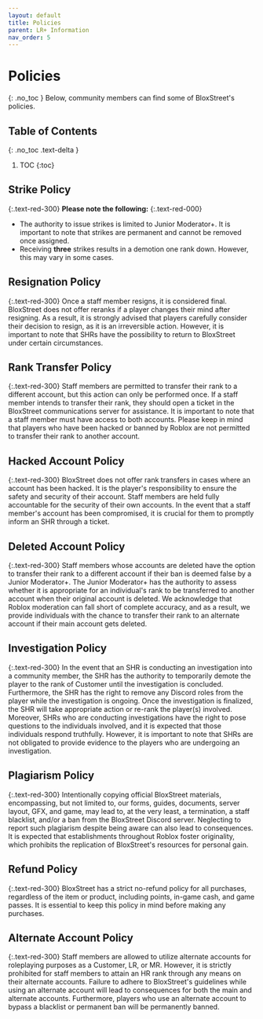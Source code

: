```yaml
---
layout: default
title: Policies
parent: LR+ Information
nav_order: 5
---
```

# Policies
{: .no_toc }
Below, community members can find some of BloxStreet's policies.

## Table of Contents
{: .no_toc .text-delta }

1. TOC
{:toc}

## Strike Policy
{:.text-red-300}
**Please note the following:**
{:.text-red-000}
* The authority to issue strikes is limited to Junior Moderator+. It is important to note that strikes are permanent and cannot be removed once assigned.
* Receiving **three** strikes results in a demotion one rank down. However, this may vary in some cases.

## Resignation Policy
{:.text-red-300}
Once a staff member resigns, it is considered final. BloxStreet does not offer reranks if a player changes their mind after resigning. As a result, it is strongly advised that players carefully consider their decision to resign, as it is an irreversible action. However, it is important to note that SHRs have the possibility to return to BloxStreet under certain circumstances.

## Rank Transfer Policy 
{:.text-red-300}
Staff members are permitted to transfer their rank to a different account, but this action can only be performed once. If a staff member intends to transfer their rank, they should open a ticket in the BloxStreet communications server for assistance. It is important to note that a staff member must have access to both accounts. Please keep in mind that players who have been hacked or banned by Roblox are not permitted to transfer their rank to another account.

## Hacked Account Policy 
{:.text-red-300}
BloxStreet does not offer rank transfers in cases where an account has been hacked. It is the player's responsibility to ensure the safety and security of their account. Staff members are held fully accountable for the security of their own accounts. In the event that a staff member's account has been compromised, it is crucial for them to promptly inform an SHR through a ticket.

## Deleted Account Policy
{:.text-red-300}
Staff members whose accounts are deleted have the option to transfer their rank to a different account if their ban is deemed false by a Junior Moderator+. The Junior Moderator+ has the authority to assess whether it is appropriate for an individual's rank to be transferred to another account when their original account is deleted. We acknowledge that Roblox moderation can fall short of complete accuracy, and as a result, we provide individuals with the chance to transfer their rank to an alternate account if their main account gets deleted.

## Investigation Policy
{:.text-red-300}
In the event that an SHR is conducting an investigation into a community member, the SHR has the authority to temporarily demote the player to the rank of Customer until the investigation is concluded. Furthermore, the SHR has the right to remove any Discord roles from the player while the investigation is ongoing. Once the investigation is finalized, the SHR will take appropriate action or re-rank the player(s) involved. Moreover, SHRs who are conducting investigations have the right to pose questions to the individuals involved, and it is expected that those individuals respond truthfully. However, it is important to note that SHRs are not obligated to provide evidence to the players who are undergoing an investigation.

## Plagiarism Policy
{:.text-red-300}
Intentionally copying official BloxStreet materials, encompassing, but not limited to, our forms, guides, documents, server layout, GFX, and game, may lead to, at the very least, a termination, a staff blacklist, and/or a ban from the BloxStreet Discord server. Neglecting to report such plagiarism despite being aware can also lead to consequences. It is expected that establishments throughout Roblox foster originality, which prohibits the replication of BloxStreet's resources for personal gain.

## Refund Policy
{:.text-red-300}
BloxStreet has a strict no-refund policy for all purchases, regardless of the item or product, including points, in-game cash, and game passes. It is essential to keep this policy in mind before making any purchases.

## Alternate Account Policy
{:.text-red-300}
Staff members are allowed to utilize alternate accounts for roleplaying purposes as a Customer, LR, or MR. However, it is strictly prohibited for staff members to attain an HR rank through any means on their alternate accounts. Failure to adhere to BloxStreet's guidelines while using an alternate account will lead to consequences for both the main and alternate accounts. Furthermore, players who use an alternate account to bypass a blacklist or permanent ban will be permanently banned.
